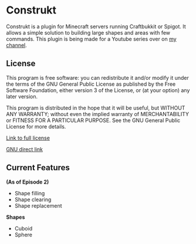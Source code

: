 # Construkt
 
Construkt is a plugin for Minecraft servers running Craftbukkit or Spigot. It allows a simple solution to building large shapes and areas with few commands. This plugin is being made for a Youtube series over on [my channel](https://www.youtube.com/c/Razz09).
 
## License

This program is free software: you can redistribute it and/or modify
it under the terms of the GNU General Public License as published by
the Free Software Foundation, either version 3 of the License, or
(at your option) any later version.

This program is distributed in the hope that it will be useful,
but WITHOUT ANY WARRANTY; without even the implied warranty of
MERCHANTABILITY or FITNESS FOR A PARTICULAR PURPOSE.  See the
GNU General Public License for more details.

[Link to full license](LICENSE.md)

[GNU direct link](https://www.gnu.org/licenses/)

## Current Features
**(As of Episode 2)**

- Shape filling
- Shape clearing
- Shape replacement

**Shapes**

- Cuboid
- Sphere
